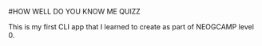#HOW WELL DO YOU KNOW ME QUIZZ
<br>

This is my first CLI app that I learned to create as part of NEOGCAMP level 0.
